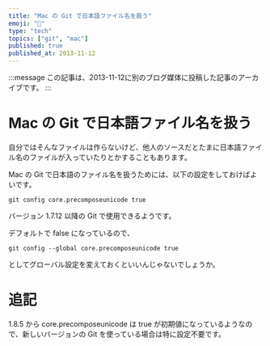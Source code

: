 ```yaml
---
title: "Mac の Git で日本語ファイル名を扱う"
emoji: "🍎"
type: "tech"
topics: ["git", "mac"]
published: true
published_at: 2013-11-12
---
```


:::message
この記事は、2013-11-12に別のブログ媒体に投稿した記事のアーカイブです。
:::

# Mac の Git で日本語ファイル名を扱う

自分ではそんなファイルは作らないけど、他人のソースだとたまに日本語ファイル名のファイルが入っていたりとかすることもあります。

Mac の Git で日本語のファイル名を扱うためには、以下の設定をしておけばよいです。

```
git config core.precomposeunicode true
```

バージョン 1.7.12 以降の Git で使用できるようです。

デフォルトで false になっているので、

```
git config --global core.precomposeunicode true
```

としてグローバル設定を変えておくといいんじゃないでしょうか。

# 追記

1.8.5 から core.precomposeunicode は true が初期値になっているようなので、新しいバージョンの Git を使っている場合は特に設定不要です。
